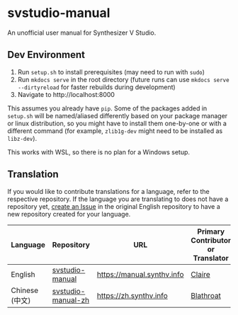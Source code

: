 # svstudio-manual
An unofficial user manual for Synthesizer V Studio.

## Dev Environment

1. Run `setup.sh` to install prerequisites (may need to run with `sudo`)
2. Run `mkdocs serve` in the root directory (future runs can use `mkdocs serve --dirtyreload` for faster rebuilds during development)
3. Navigate to http://localhost:8000

This assumes you already have `pip`. Some of the packages added in `setup.sh` will be named/aliased differently based on your package manager or linux distribution, so you might have to install them one-by-one or with a different command (for example, `zlib1g-dev` might need to be installed as `libz-dev`).

This works with WSL, so there is no plan for a Windows setup.

## Translation

If you would like to contribute translations for a language, refer to the respective repository. If the language you are translating to does not have a repository yet, [create an Issue](https://github.com/claire-west/svstudio-manual/issues/new) in the original English repository to have a new repository created for your language.

|Language|Repository|URL|Primary Contributor or Translator|
|---|---|---|---|
|English|[svstudio-manual](https://github.com/claire-west/svstudio-manual)|https://manual.synthv.info|[Claire](https://github.com/claire-west)|
|Chinese (中文)|[svstudio-manual-zh](https://github.com/claire-west/svstudio-manual-zh)|https://zh.synthv.info|[Blathroat](https://github.com/Blathroat)|